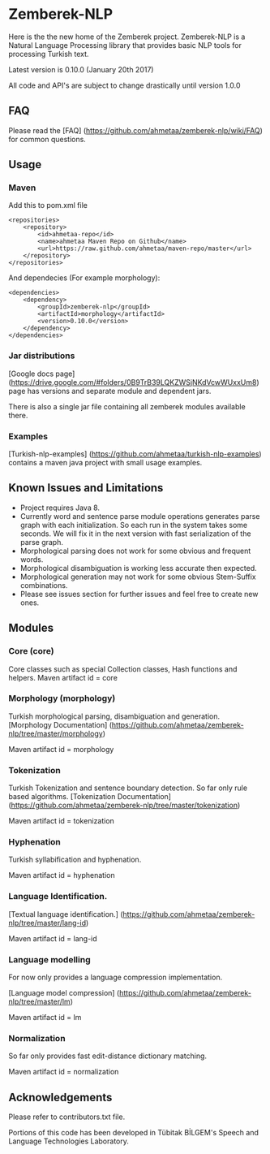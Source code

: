 Zemberek-NLP
============

Here is the the new home of the Zemberek project.
Zemberek-NLP is a Natural Language Processing library that provides basic NLP tools for processing Turkish text.

Latest version is 0.10.0 (January 20th 2017)

All code and API's are subject to change drastically until version 1.0.0 

## FAQ 

Please read the [FAQ] (https://github.com/ahmetaa/zemberek-nlp/wiki/FAQ) for common questions.

## Usage

### Maven

Add this to pom.xml file

    <repositories>
        <repository>
            <id>ahmetaa-repo</id>
            <name>ahmetaa Maven Repo on Github</name>
            <url>https://raw.github.com/ahmetaa/maven-repo/master</url>
        </repository>
    </repositories>

And dependecies (For example morphology):

    <dependencies>
        <dependency>
            <groupId>zemberek-nlp</groupId>
            <artifactId>morphology</artifactId>
            <version>0.10.0</version>
        </dependency>
    </dependencies>

### Jar distributions

[Google docs page] (https://drive.google.com/#folders/0B9TrB39LQKZWSjNKdVcwWUxxUm8) page has versions and
separate module and dependent jars.

There is also a single jar file containing all zemberek modules available there.

### Examples

[Turkish-nlp-examples] (https://github.com/ahmetaa/turkish-nlp-examples)
contains a maven java project with small usage examples.

## Known Issues and Limitations
- Project requires Java 8.
- Currently word and sentence parse module operations generates parse graph with each initialization.
So each run in the system takes some seconds. We will fix it in the next version with fast serialization of the parse graph.
- Morphological parsing does not work for some obvious and frequent words.
- Morphological disambiguation is working less accurate then expected.
- Morphological generation may not work for some obvious Stem-Suffix combinations.
- Please see issues section for further issues and feel free to create new ones.

## Modules

### Core (core)

Core classes such as special Collection classes, Hash functions and helpers.
Maven artifact id = core

### Morphology (morphology)

Turkish morphological parsing, disambiguation and generation.
[Morphology Documentation] (https://github.com/ahmetaa/zemberek-nlp/tree/master/morphology)

Maven artifact id = morphology

### Tokenization

Turkish Tokenization and sentence boundary detection. So far only rule based algorithms.
[Tokenization Documentation] (https://github.com/ahmetaa/zemberek-nlp/tree/master/tokenization)

Maven artifact id = tokenization

### Hyphenation

Turkish syllabification and hyphenation.

Maven artifact id = hyphenation

### Language Identification.

[Textual language identification.] (https://github.com/ahmetaa/zemberek-nlp/tree/master/lang-id)

Maven artifact id = lang-id

### Language modelling

For now only provides a language compression implementation.

[Language model compression] (https://github.com/ahmetaa/zemberek-nlp/tree/master/lm)

Maven artifact id = lm

### Normalization

So far only provides fast edit-distance dictionary matching.

Maven artifact id = normalization

## Acknowledgements
Please refer to contributors.txt file.

Portions of this code has been developed in Tübitak BİLGEM's Speech and Language Technologies Laboratory.
